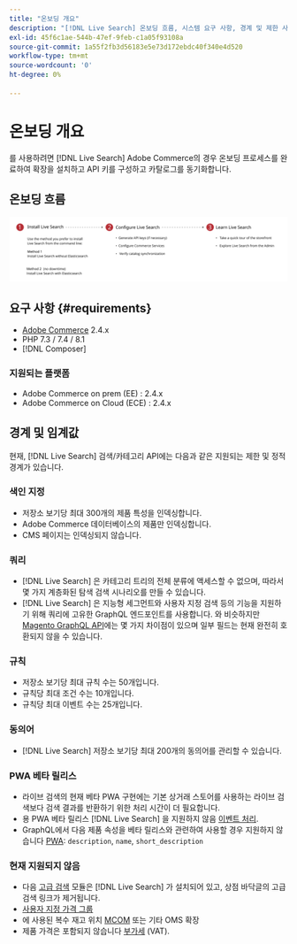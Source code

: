 ```yaml
---
title: "온보딩 개요"
description: "[!DNL Live Search] 온보딩 흐름, 시스템 요구 사항, 경계 및 제한 사항"
exl-id: 45f6c1ae-544b-47ef-9feb-c1a05f93108a
source-git-commit: 1a55f2fb3d56183e5e73d172ebdc40f340e4d520
workflow-type: tm+mt
source-wordcount: '0'
ht-degree: 0%

---
```


# 온보딩 개요

를 사용하려면 [!DNL Live Search] Adobe Commerce의 경우 온보딩 프로세스를 완료하여 확장을 설치하고 API 키를 구성하고 카탈로그를 동기화합니다.

## 온보딩 흐름

![[!DNL Live Search] 온보딩 다이어그램](assets/onboarding-flow.svg)

## 요구 사항 {#requirements}

* [Adobe Commerce](https://magento.com/products/magento-commerce) 2.4.x
* PHP 7.3 / 7.4 / 8.1
* [!DNL Composer]

### 지원되는 플랫폼

* Adobe Commerce on prem (EE) : 2.4.x
* Adobe Commerce on Cloud (ECE) : 2.4.x

## 경계 및 임계값

현재, [!DNL Live Search] 검색/카테고리 API에는 다음과 같은 지원되는 제한 및 정적 경계가 있습니다.

### 색인 지정

* 저장소 보기당 최대 300개의 제품 특성을 인덱싱합니다.
* Adobe Commerce 데이터베이스의 제품만 인덱싱합니다.
* CMS 페이지는 인덱싱되지 않습니다.

### 쿼리

* [!DNL Live Search] 은 카테고리 트리의 전체 분류에 액세스할 수 없으며, 따라서 몇 가지 계층화된 탐색 검색 시나리오를 만들 수 있습니다.
* [!DNL Live Search] 은 지능형 세그먼트와 사용자 지정 검색 등의 기능을 지원하기 위해 쿼리에 고유한 GraphQL 엔드포인트를 사용합니다. 와 비슷하지만 [Magento GraphQL API](https://developer.adobe.com/commerce/webapi/graphql/)에는 몇 가지 차이점이 있으며 일부 필드는 현재 완전히 호환되지 않을 수 있습니다.

### 규칙

* 저장소 보기당 최대 규칙 수는 50개입니다.
* 규칙당 최대 조건 수는 10개입니다.
* 규칙당 최대 이벤트 수는 25개입니다.

### 동의어

* [!DNL Live Search] 저장소 보기당 최대 200개의 동의어를 관리할 수 있습니다.

### PWA 베타 릴리스

* 라이브 검색의 현재 베타 PWA 구현에는 기본 상거래 스토어를 사용하는 라이브 검색보다 검색 결과를 반환하기 위한 처리 시간이 더 필요합니다.
* 용 PWA 베타 릴리스 [!DNL Live Search] 을 지원하지 않음 [이벤트 처리](https://devdocs.magento.com/shared-services/storefront-events-sdk.html).
* GraphQL에서 다음 제품 속성을 베타 릴리스와 관련하여 사용할 경우 지원하지 않습니다 [PWA](https://developer.adobe.com/commerce/pwa-studio/): `description`, `name`, `short_description`

### 현재 지원되지 않음

* 다음 [고급 검색](https://docs.magento.com/user-guide/catalog/search-advanced.html) 모듈은 [!DNL Live Search] 가 설치되어 있고, 상점 바닥글의 고급 검색 링크가 제거됩니다.
* [사용자 지정 가격 그룹](https://docs.magento.com/user-guide/catalog/product-price-group.html)
* 에 사용된 복수 재고 위치 [MCOM](https://docs.magento.com/user-guide/mcom.html) 또는 기타 OMS 확장
* 제품 가격은 포함되지 않습니다 [부가세](https://docs.magento.com/user-guide/tax/vat.html) (VAT).

